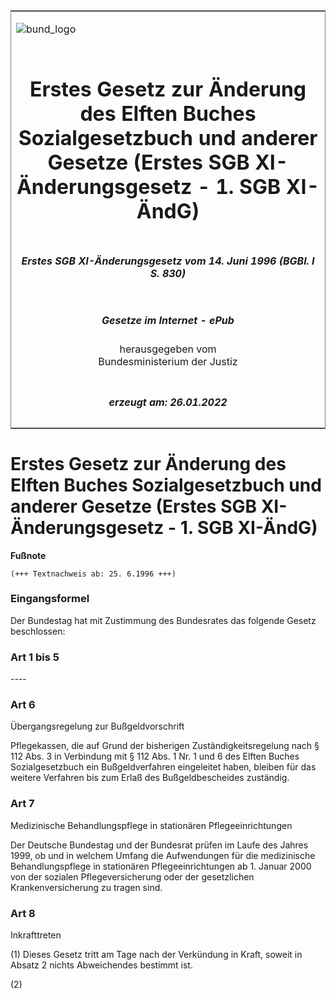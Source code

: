 <span id="DECKBLATT.html"></span>

<table border="0" frame="border" width="100%">

<tr valign="top">

<td align="left">

![bund\_logo](BfJ_2021_Web_de_de.gif)

</td>

<td align="right">

 

</td>

</tr>

<tr align="center" valign="middle">

<td colspan="2">

# Erstes Gesetz zur Änderung des Elften Buches Sozialgesetzbuch und anderer Gesetze (Erstes SGB XI-Änderungsgesetz - 1. SGB XI-ÄndG)

</td>

</tr>

<tr align="center" valign="middle">

<td colspan="2">

##### Erstes SGB XI-Änderungsgesetz vom 14. Juni 1996 (BGBl. I S. 830)

</td>

</tr>

<tr align="center" valign="middle">

<td colspan="2">

  
  

##### Gesetze im Internet - ePub  
  
herausgegeben vom  
Bundesministerium der Justiz

</td>

</tr>

<tr align="center" valign="bottom">

<td colspan="2">

  
  

##### erzeugt am: 26.01.2022

</td>

</tr>

</table>

<span id="BJNR083000996.html"></span>

# Erstes Gesetz zur Änderung des Elften Buches Sozialgesetzbuch und anderer Gesetze (Erstes SGB XI-Änderungsgesetz - 1. SGB XI-ÄndG)

<div>

  
**Fußnote**

<div class="jnhtml">

<div>

<div class="jurAbsatz">

  

    (+++ Textnachweis ab: 25. 6.1996 +++) 

</div>

</div>

</div>

</div>

<span id="BJNR083000996BJNE000100310.html"></span>

### Eingangsformel  

<div>

<div class="jnhtml">

<div>

<div class="jurAbsatz">

Der Bundestag hat mit Zustimmung des Bundesrates das folgende Gesetz
beschlossen:

</div>

</div>

</div>

</div>

<span id="BJNR083000996BJNE000200310.html"></span>

### Art 1 bis 5  
\----

<span id="BJNR083000996BJNE000300310.html"></span>

### Art 6  
Übergangsregelung zur Bußgeldvorschrift

<div>

<div class="jnhtml">

<div>

<div class="jurAbsatz">

Pflegekassen, die auf Grund der bisherigen Zuständigkeitsregelung nach §
112 Abs. 3 in Verbindung mit § 112 Abs. 1 Nr. 1 und 6 des Elften Buches
Sozialgesetzbuch ein Bußgeldverfahren eingeleitet haben, bleiben für das
weitere Verfahren bis zum Erlaß des Bußgeldbescheides zuständig.

</div>

</div>

</div>

</div>

<span id="BJNR083000996BJNE000400310.html"></span>

### Art 7  
Medizinische Behandlungspflege in stationären Pflegeeinrichtungen

<div>

<div class="jnhtml">

<div>

<div class="jurAbsatz">

Der Deutsche Bundestag und der Bundesrat prüfen im Laufe des Jahres
1999, ob und in welchem Umfang die Aufwendungen für die medizinische
Behandlungspflege in stationären Pflegeeinrichtungen ab 1. Januar 2000
von der sozialen Pflegeversicherung oder der gesetzlichen
Krankenversicherung zu tragen sind.

</div>

</div>

</div>

</div>

<span id="BJNR083000996BJNE000500310.html"></span>

### Art 8  
Inkrafttreten

<div>

<div class="jnhtml">

<div>

<div class="jurAbsatz">

(1) Dieses Gesetz tritt am Tage nach der Verkündung in Kraft, soweit in
Absatz 2 nichts Abweichendes bestimmt ist.

</div>

<div class="jurAbsatz">

(2)

</div>

</div>

</div>

</div>
